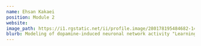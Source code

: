 ```yaml
---
name: Ehsan Kakaei 
position: Module 2
website: 
image_path: https://i1.rgstatic.net/ii/profile.image/280178195484682-1443811095767_Q512/Ehsan_Kakaei.jpg
blurb: Modeling of dopamine-induced neuronal network activity "Learning conditional associations - rich temporal context and involvement of hippocampus medial temporal lobe"
---
```

